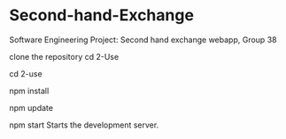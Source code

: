 # Second-hand-Exchange
Software Engineering Project: Second hand exchange webapp, Group 38

clone the repository 
cd 2-Use

cd 2-use

npm install

npm update

npm start
Starts the development server.
